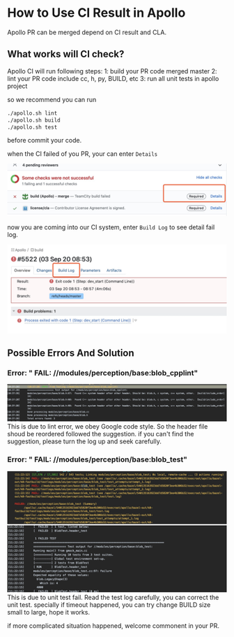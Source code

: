 # How to Use CI Result in Apollo
Apollo PR can be merged depend on CI result and CLA.

## What works will CI check?
Apollo CI will run following steps:
    1: build your PR code merged master
    2: lint your PR code include cc, h, py, BUILD, etc
    3: run all unit tests in apollo project

so we recommend you can run 

```
./apollo.sh lint
./apollo.sh build
./apollo.sh test

```
before commit your code. 

when the CI failed of you PR, your can enter `Details`

![build_failed](images/build_failed.png)

now you are coming into our CI system, enter `Build Log` to see detail fail log.

![detail_log](images/build_log.png)

## Possible Errors And Solution

### Error: " FAIL: //modules/perception/base:blob_cpplint"
![lint](images/lint.png)
This is due to lint error, we obey Google code style. So the header file shoud be reordered followed the suggestion. if you can't find the suggestion, please turn the log up and seek carefully.


### Error: " FAIL: //modules/perception/base:blob_test"
![test_failed](images/unit_test_failed.png)
![test_failed_log](images/unit_failed_log.png)
This is due to unit test fail. Read the test log carefully, you can correct the unit test. specially if timeout happened, you can try change BUILD size small to large, hope it works.

if more complicated situation happened, welcome commonent in your PR.